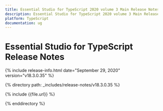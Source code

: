 ```yaml
---
title: Essential Studio for TypeScript 2020 volume 3 Main Release Notes  
description: Essential Studio for TypeScript 2020 volume 3 Main Release Notes  
platform: TypeScript
documentation: ug
---
```


# Essential Studio for TypeScript  Release Notes  

{% include release-info.html date="September 29, 2020"  version="v18.3.0.35" %} 


{% directory path: _includes/release-notes/v18.3.0.35 %}

{% include {{file.url}} %}

{% enddirectory %}